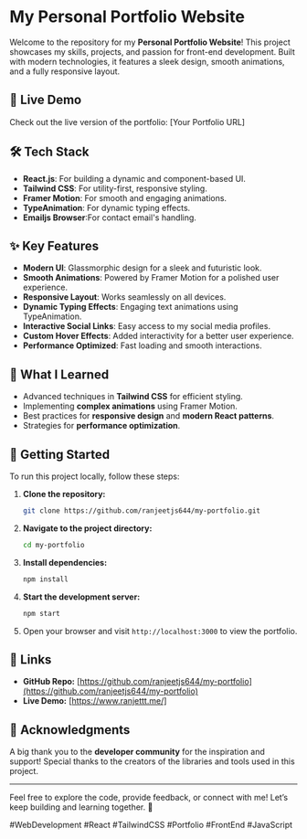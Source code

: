 # My Personal Portfolio Website  

Welcome to the repository for my **Personal Portfolio Website**! This project showcases my skills, projects, and passion for front-end development. Built with modern technologies, it features a sleek design, smooth animations, and a fully responsive layout.  

## 🚀 **Live Demo**  
Check out the live version of the portfolio: [Your Portfolio URL]  

## 🛠️ **Tech Stack**  
- **React.js**: For building a dynamic and component-based UI.  
- **Tailwind CSS**: For utility-first, responsive styling.  
- **Framer Motion**: For smooth and engaging animations.  
- **TypeAnimation**: For dynamic typing effects.
- **Emailjs Browser**:For contact email's handling.

## ✨ **Key Features**  
- **Modern UI**: Glassmorphic design for a sleek and futuristic look.  
- **Smooth Animations**: Powered by Framer Motion for a polished user experience.  
- **Responsive Layout**: Works seamlessly on all devices.  
- **Dynamic Typing Effects**: Engaging text animations using TypeAnimation.  
- **Interactive Social Links**: Easy access to my social media profiles.  
- **Custom Hover Effects**: Added interactivity for a better user experience.  
- **Performance Optimized**: Fast loading and smooth interactions.  

## 🎯 **What I Learned**  
- Advanced techniques in **Tailwind CSS** for efficient styling.  
- Implementing **complex animations** using Framer Motion.  
- Best practices for **responsive design** and **modern React patterns**.  
- Strategies for **performance optimization**.  

## 📂 **Getting Started**  
To run this project locally, follow these steps:  

1. **Clone the repository:**  
   ```bash  
   git clone https://github.com/ranjeetjs644/my-portfolio.git  
   ```  

2. **Navigate to the project directory:**  
   ```bash  
   cd my-portfolio  
   ```  

3. **Install dependencies:**  
   ```bash  
   npm install  
   ```  

4. **Start the development server:**  
   ```bash  
   npm start  
   ```  

5. Open your browser and visit `http://localhost:3000` to view the portfolio.  

## 🔗 **Links**  
- **GitHub Repo:** [https://github.com/ranjeetjs644/my-portfolio](https://github.com/ranjeetjs644/my-portfolio)  
- **Live Demo:** [https://www.ranjettt.me/]  

## 🙌 **Acknowledgments**  
A big thank you to the **developer community** for the inspiration and support! Special thanks to the creators of the libraries and tools used in this project.  

---

Feel free to explore the code, provide feedback, or connect with me! Let’s keep building and learning together. 🚀  

#WebDevelopment #React #TailwindCSS #Portfolio #FrontEnd #JavaScript
